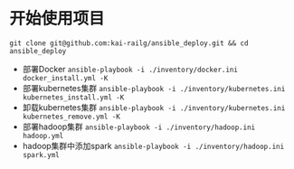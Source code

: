 # 开始使用项目
```git clone git@github.com:kai-railg/ansible_deploy.git && cd ansible_deploy``` 
- 部署Docker
```ansible-playbook -i ./inventory/docker.ini docker_install.yml -K```
- 部署kubernetes集群
```ansible-playbook -i ./inventory/kubernetes.ini kubernetes_install.yml -K```
- 卸载kubernetes集群
```ansible-playbook -i ./inventory/kubernetes.ini kubernetes_remove.yml -K```
- 部署hadoop集群
```ansible-playbook -i ./inventory/hadoop.ini hadoop.yml```
- hadoop集群中添加spark
```ansible-playbook -i ./inventory/hadoop.ini spark.yml```